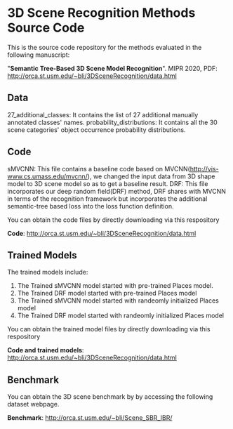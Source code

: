 # 3D Scene Recognition Methods Source Code
This is the source code repository for the methods evaluated in the following manuscript: 

"**Semantic Tree-Based 3D Scene Model Recognition**". MIPR 2020, PDF: http://orca.st.usm.edu/~bli/3DSceneRecognition/data.html


## Data
27_additional_classes: It contains the list of 27 additional manually annotated classes' names.
probability_distributions: It contains all the 30 scene categories' object occurrence probability distributions.

## Code
sMVCNN: This file contains a baseline code based on MVCNN(http://vis-www.cs.umass.edu/mvcnn/), we changed the input data from 3D shape model to 3D scene model so as to get a baseline result.
DRF: This file incorporates our deep random field(DRF) method, DRF shares with MVCNN in terms of the recognition framework but incorporates the additional semantic-tree based loss into the loss function definition.

You can obtain the code files by directly downloading via this respository 

**Code**: http://orca.st.usm.edu/~bli/3DSceneRecognition/data.html

## Trained Models
The trained models include: 
1. The Trained sMVCNN model started with pre-trained Places model.
2. The Trained DRF model started with pre-trained Places model
3. The Trained sMVCNN model started with randeomly initialized Places model
4. The Trained DRF model started with randeomly initialized Places model

You can obtain the trained model files by directly downloading via this respository 

**Code and trained models**: http://orca.st.usm.edu/~bli/3DSceneRecognition/data.html

## Benchmark
You can obtain the 3D scene benchmark by by accessing the following dataset webpage.  

**Benchmark**: http://orca.st.usm.edu/~bli/Scene_SBR_IBR/
